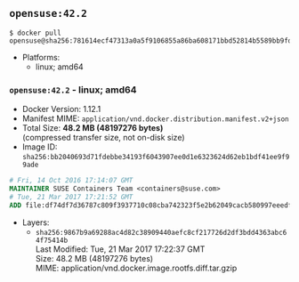 ## `opensuse:42.2`

```console
$ docker pull opensuse@sha256:781614ecf47313a0a5f9106855a86ba608171bbd52814b5589bb9fd550356b04
```

-	Platforms:
	-	linux; amd64

### `opensuse:42.2` - linux; amd64

-	Docker Version: 1.12.1
-	Manifest MIME: `application/vnd.docker.distribution.manifest.v2+json`
-	Total Size: **48.2 MB (48197276 bytes)**  
	(compressed transfer size, not on-disk size)
-	Image ID: `sha256:bb2040693d71fdebbe34193f6043907ee0d1e6323624d62eb1bdf41ee9f99ade`

```dockerfile
# Fri, 14 Oct 2016 17:14:07 GMT
MAINTAINER SUSE Containers Team <containers@suse.com>
# Tue, 21 Mar 2017 17:21:52 GMT
ADD file:df74df7d36787c809f3937710c08cba742323f5e2b62049cacb580997eeedff2 in / 
```

-	Layers:
	-	`sha256:9867b9a69288ac4d82c38909440aefc8cf217726d2df3bdd4363abc64f75414b`  
		Last Modified: Tue, 21 Mar 2017 17:22:37 GMT  
		Size: 48.2 MB (48197276 bytes)  
		MIME: application/vnd.docker.image.rootfs.diff.tar.gzip
